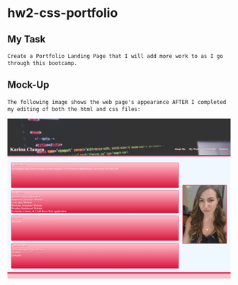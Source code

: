 # hw2-css-portfolio

## My Task
    Create a Portfolio Landing Page that I will add more work to as I go through this bootcamp.  


## Mock-Up
    The following image shows the web page's appearance AFTER I completed my editing of both the html and css files:
![finished-portfolio-screenshot](./assets/images/portfolio.png)
   
    